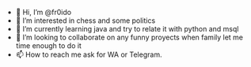 - 👋 Hi, I’m @fr0ido
- 👀 I’m interested in chess and some politics
- 🌱 I’m currently learning java and try to relate it with python and msql
- 💞️ I’m looking to collaborate on any funny proyects when family let me time enough to do it
- 📫 How to reach me ask for WA or Telegram.
<!---
fr0ido/fr0ido is a ✨ special ✨ repository because its `README.md` (this file) appears on your GitHub profile.
You can click the Preview link to take a look at your changes.
--->
